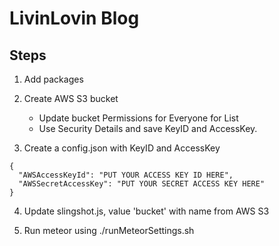 LivinLovin Blog
===========================================
## Steps

1. Add packages

2. Create AWS S3 bucket
    * Update bucket Permissions for Everyone for List
    * Use Security Details and save KeyID and AccessKey.
      
3. Create a config.json with KeyID and AccessKey

```
{
  "AWSAccessKeyId": "PUT YOUR ACCESS KEY ID HERE",
  "AWSSecretAccessKey": "PUT YOUR SECRET ACCESS KEY HERE"
}
```

4. Update slingshot.js, value 'bucket' with name from AWS S3

5. Run meteor using ./runMeteorSettings.sh
